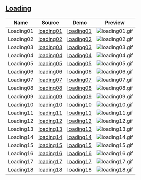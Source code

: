 ## [Loading](https://github.com/ajycc20/easy-css-layout/tree/master/loading)

|Name|Source|Demo|Preview|
|:---:|:---:|:---:|:---:|
|Loading01|[loading01](https://github.com/ajycc20/easy-css-layout/blob/master/loading/loading01.html)|[loading01](https://ajycc20.github.io/easy-css-layout/loading/loading01.html)|![loading01.gif](https://img2.ajycc20.xyz/images/2019/09/05/xMJRjv704q0UuuPn.gif)|
|Loading02|[loading02](https://github.com/ajycc20/easy-css-layout/blob/master/loading/loading02.html)|[loading02](https://ajycc20.github.io/easy-css-layout/loading/loading02.html)|![loading02.gif](https://img2.ajycc20.xyz/images/2019/09/05/facdgLJ2Idd5DWJs.gif)|
|Loading03|[loading03](https://github.com/ajycc20/easy-css-layout/blob/master/loading/loading03.html)|[loading03](https://ajycc20.github.io/easy-css-layout/loading/loading03.html)|![loading03.gif](https://img2.ajycc20.xyz/images/2019/09/05/NqD59y9WodnbrFha.gif)|
|Loading04|[loading04](https://github.com/ajycc20/easy-css-layout/blob/master/loading/loading04.html)|[loading04](https://ajycc20.github.io/easy-css-layout/loading/loading04.html)|![loading04.gif](https://img2.ajycc20.xyz/images/2019/09/05/FOAaQ3hrVXfuTOZ7.gif)|
|Loading05|[loading05](https://github.com/ajycc20/easy-css-layout/blob/master/loading/loading05.html)|[loading05](https://ajycc20.github.io/easy-css-layout/loading/loading05.html)|![loading05.gif](https://img2.ajycc20.xyz/images/2019/09/05/qmuOOf5l0kb0KsrI.gif)|
|Loading06|[loading06](https://github.com/ajycc20/easy-css-layout/blob/master/loading/loading06.html)|[loading06](https://ajycc20.github.io/easy-css-layout/loading/loading06.html)|![loading06.gif](https://img2.ajycc20.xyz/images/2019/09/05/O4oIa4T4PzwEvT6f.gif)|
|Loading07|[loading07](https://github.com/ajycc20/easy-css-layout/blob/master/loading/loading07.html)|[loading07](https://ajycc20.github.io/easy-css-layout/loading/loading07.html)|![loading07.gif](https://img2.ajycc20.xyz/images/2019/09/05/gqpcEeKtUdHoX4cw.gif)|
|Loading08|[loading08](https://github.com/ajycc20/easy-css-layout/blob/master/loading/loading08.html)|[loading08](https://ajycc20.github.io/easy-css-layout/loading/loading08.html)|![loading08.gif](https://img2.ajycc20.xyz/images/2019/09/05/fqrSywYjzJW5v86Z.gif)|
|Loading09|[loading09](https://github.com/ajycc20/easy-css-layout/blob/master/loading/loading09.html)|[loading09](https://ajycc20.github.io/easy-css-layout/loading/loading09.html)|![loading09.gif](https://img2.ajycc20.xyz/images/2019/09/05/rVk7gFxLTOx2iAG2.gif)|
|Loading10|[loading10](https://github.com/ajycc20/easy-css-layout/blob/master/loading/loading10.html)|[loading10](https://ajycc20.github.io/easy-css-layout/loading/loading10.html)|![loading10.gif](https://img2.ajycc20.xyz/images/2019/09/05/avYTwBIngL3CxHTR.gif)|
|Loading11|[loading11](https://github.com/ajycc20/easy-css-layout/blob/master/loading/loading11.html)|[loading11](https://ajycc20.github.io/easy-css-layout/loading/loading11.html)|![loading11.gif](https://img2.ajycc20.xyz/images/2019/09/05/iDjKW0sPFsIfVEtV.gif)|
|Loading12|[loading12](https://github.com/ajycc20/easy-css-layout/blob/master/loading/loading12.html)|[loading12](https://ajycc20.github.io/easy-css-layout/loading/loading12.html)|![loading12.gif](https://img2.ajycc20.xyz/images/2019/09/07/O860zcxTQSLoEGET.gif)|
|Loading13|[loading13](https://github.com/ajycc20/easy-css-layout/blob/master/loading/loading13.html)|[loading13](https://ajycc20.github.io/easy-css-layout/loading/loading13.html)|![loading13.gif](https://img2.ajycc20.xyz/images/2019/09/07/MBaqUdLeS7WlIuhZ.gif)|
|Loading14|[loading14](https://github.com/ajycc20/easy-css-layout/blob/master/loading/loading14.html)|[loading14](https://ajycc20.github.io/easy-css-layout/loading/loading14.html)|![loading14.gif](https://img2.ajycc20.xyz/images/2019/09/09/C7RT8ZGZ0M1YVkSh.gif)|
|Loading15|[loading15](https://github.com/ajycc20/easy-css-layout/blob/master/loading/loading15.html)|[loading15](https://ajycc20.github.io/easy-css-layout/loading/loading15.html)|![loading15.gif](https://img2.ajycc20.xyz/images/2019/09/09/YAhIKnlmucCtukeZ.gif)|
|Loading16|[loading16](https://github.com/ajycc20/easy-css-layout/blob/master/loading/loading15.html)|[loading16](https://ajycc20.github.io/easy-css-layout/loading/loading16.html)|![loading16.gif](https://img2.ajycc20.xyz/images/2019/09/17/y3PyZG14O4FMdXlZ.gif)|
|Loading17|[loading17](https://github.com/ajycc20/easy-css-layout/blob/master/loading/loading17.html)|[loading17](https://ajycc20.github.io/easy-css-layout/loading/loading17.html)|![loading17.gif](https://img2.ajycc20.xyz/images/2019/09/18/Mf6CxfaIPE3VmH9Z.gif)|
|Loading18|[loading18](https://github.com/ajycc20/easy-css-layout/blob/master/loading/loading18.html)|[loading18](https://ajycc20.github.io/easy-css-layout/loading/loading18.html)|![loading18.gif](https://img2.ajycc20.xyz/images/2019/09/24/nA2FoUjtXQXePK5C.gif)|
